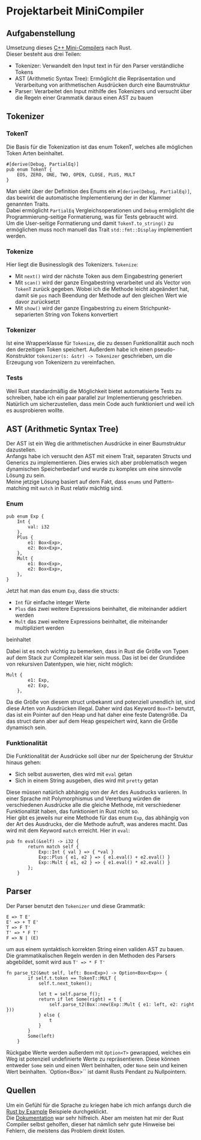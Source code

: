 # Projektarbeit MiniCompiler
## Aufgabenstellung
Umsetzung dieses [C++ Mini-Compilers](https://sulzmann.github.io/SoftwareProjekt/schein-neu.html#(8)) nach Rust.</br>
Dieser besteht aus drei Teilen: 
* Tokenizer: Verwandelt den Input text in für den Parser verständliche Tokens
* AST (Arithmetic Syntax Tree): Ermöglicht die Repräsentation und Verarbeitung von arithmetischen Ausdrücken durch eine Baumstruktur
* Parser: Verarbeitet den Input mithilfe des Tokenizers und versucht über die Regeln einer Grammatik daraus einen AST zu bauen

## Tokenizer
### TokenT
Die Basis für die Tokenization ist das enum TokenT, welches alle möglichen Token Arten beinhaltet.
```
#[derive(Debug, PartialEq)] 
pub enum TokenT {       
    EOS, ZERO, ONE, TWO, OPEN, CLOSE, PLUS, MULT
} 
```
Man sieht über der Definition des Enums ein ``#[derive(Debug, PartialEq)]``, das bewirkt die automatische Implementierung der in der Klammer genannten Traits.</br>
Dabei ermöglicht ``PartialEq`` Vergleichsoperationen und ``Debug`` ermöglicht die Programmierung-seitige Formatierung, was für Tests gebraucht wird.</br>
Um die User-seitige Formatierung und damit ``TokenT.to_string()`` zu ermöglichen muss noch manuell das Trait ``std::fmt::Display`` implementiert werden.

### Tokenize
Hier liegt die Businesslogik des Tokenizers. ``Tokenize``: 
* Mit ``next()`` wird der nächste Token aus dem Eingabestring generiert
* Mit ``scan()`` wird der ganze Eingabestring verarbeitet und als Vector von ``TokenT`` zurück gegeben. 
Wobei ich die Methode leicht abgeändert hat, damit sie ``pos`` nach Beendung der Methode auf den gleichen Wert wie davor zurücksetzt
* Mit ``show()`` wird der ganze Eingabestring zu einem Strichpunkt-separierten String von Tokens konvertiert



### Tokenizer
Ist eine Wrapperklasse für ``Tokenize``, die zu dessen Funktionalität auch noch den derzeitigen Token speichert.
Außerdem habe ich einen pseudo-Konstruktor ``tokenizer(s: &str) -> Tokenizer`` geschrieben, um die Erzeugung von Tokenizern zu vereinfachen.

### Tests
Weil Rust standardmäßig die Möglichkeit bietet automatisierte Tests zu schreiben, habe ich ein paar parallel zur Implementierung geschrieben.
Natürlich um sicherzustellen, dass mein Code auch funktioniert und weil ich es ausprobieren wollte.

## AST (Arithmetic Syntax Tree)
Der AST ist ein Weg die arithmetischen Ausdrücke in einer Baumstruktur dazustellen.</br> 
Anfangs habe ich versucht den AST mit einem Trait, separaten Structs und Generics zu implementieren. 
Dies erwies sich aber problematisch wegen dynamischen Speicherbedarf und wurde zu komplex um eine sinnvolle Lösung zu sein.</br>
Meine jetzige Lösung basiert auf dem Fakt, dass ``enums`` und Pattern-matching mit ``match`` in Rust relativ mächtig sind. 

### Enum
```
pub enum Exp {
    Int {
        val: i32
    },
    Plus {
        e1: Box<Exp>,
        e2: Box<Exp>,
    },
    Mult {
        e1: Box<Exp>,
        e2: Box<Exp>,
    },
}
```
Jetzt hat man das enum ``Exp``, dass die structs:
* ``Int`` für einfache integer Werte
* ``Plus`` das zwei weitere Expressions beinhaltet, die miteinander addiert werden
* ``Mult`` das zwei weitere Expressions beinhaltet, die miteinander multipliziert werden

beinhaltet

Dabei ist es noch wichtig zu bemerken, dass in Rust die Größe von Typen auf dem Stack zur Compilezeit klar sein muss.
Das ist bei der Grundidee von rekursiven Datentypen, wie hier, nicht möglich:
```
Mult {
        e1: Exp,
        e2: Exp,
    },
```
Da die Größe von diesem struct unbekannt und potenziell unendlich ist, sind diese Arten von Ausdrücken illegal.
Daher wird das Keyword ``Box<T>`` benutzt, das ist ein Pointer auf den Heap und hat daher eine feste Datengröße. 
Da das struct dann aber auf dem Heap gespeichert wird, kann die Größe dynamisch sein.

### Funktionalität
Die Funktionalität der Ausdrücke soll über nur der Speicherung der Struktur hinaus gehen:
* Sich selbst auswerten, dies wird mit ``eval`` getan
* Sich in einem String ausgeben, dies wird mit ``pretty`` getan

Diese müssen natürlich abhängig von der Art des Ausdrucks variieren.
In einer Sprache mit Polymorphismus und Vererbung würden die verschiedenen Ausdrücke alle die gleiche Methode, mit verschiedener Funktionalität haben, das funktioniert in Rust nicht so. </br>
Hier gibt es jeweils nur eine Methode für das enum ``Exp``, das abhängig von der Art des Ausdrucks, der die Methode aufruft, was anderes macht. Das wird mit dem Keyword ``match`` erreicht. Hier in ``eval``:
```
pub fn eval(&self) -> i32 {
        return match self {
            Exp::Int { val } => { *val }
            Exp::Plus { e1, e2 } => { e1.eval() + e2.eval() }
            Exp::Mult { e1, e2 } => { e1.eval() * e2.eval() }
        };
    }
```
## Parser
Der Parser benutzt den ``Tokenizer`` und diese Grammatik:
```
E => T E'
E' => + T E'
T => F T'
T' => * F T'
F => N | (E)
```
um aus einem syntaktisch korrekten String einen validen AST zu bauen. </br>
Die grammatikalischen Regeln werden in den Methoden des Parsers abgebildet, somit wird aus ``T' => * F T'`` 
```
fn parse_t2(&mut self, left: Box<Exp>) -> Option<Box<Exp>> {
        if self.t.token == TokenT::MULT { 
            self.t.next_token();            

            let t = self.parse_f();
            return if let Some(right) = t {
                self.parse_t2(Box::new(Exp::Mult { e1: left, e2: right }))
            } else {                        
                t
            }
        }
        Some(left)
    }
```
Rückgabe Werte werden außerdem mit ``Option<T>`` gewrapped, welches ein Weg ist potenziell undefinierte Werte zu repräsentieren. 
Diese können entweder ``Some`` sein und einen Wert beinhalten, oder ``None`` sein und keinen Wert beinhalten.
`Option<Box<T>>`` ist damit Rusts Pendant zu Nullpointern.

## Quellen
Um ein Gefühl für die Sprache zu kriegen habe ich mich anfangs durch die [Rust by Example](https://doc.rust-lang.org/stable/rust-by-example/) Beispiele durchgeklickt. </br>
Die [Dokumentation](https://doc.rust-lang.org/std/index.html) war sehr hilfreich. Aber am meisten hat mir der Rust Compiler selbst geholfen, dieser hat nämlich sehr gute Hinweise bei Fehlern, die meistens das Problem direkt lösten.

